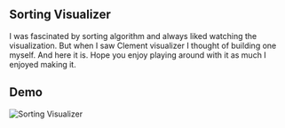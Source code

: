 ## Sorting Visualizer

I was fascinated by sorting algorithm and always liked watching the visualization. But when I saw Clement visualizer I thought of building one myself. And here it is. Hope you enjoy playing around with it as much I enjoyed making it.

## Demo

![Sorting Visualizer](./docs/sorting-visualizer.gif)